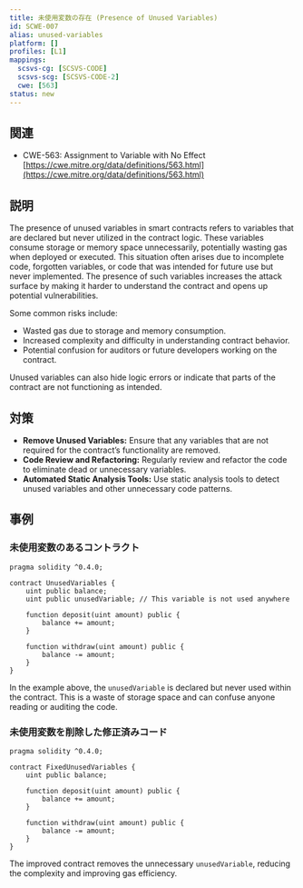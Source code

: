 ```yaml
---
title: 未使用変数の存在 (Presence of Unused Variables)
id: SCWE-007
alias: unused-variables
platform: []
profiles: [L1]
mappings:
  scsvs-cg: [SCSVS-CODE]
  scsvs-scg: [SCSVS-CODE-2]
  cwe: [563]
status: new
---
```


## 関連
- CWE-563: Assignment to Variable with No Effect
  [https://cwe.mitre.org/data/definitions/563.html](https://cwe.mitre.org/data/definitions/563.html)

## 説明
The presence of unused variables in smart contracts refers to variables that are declared but never utilized in the contract logic. These variables consume storage or memory space unnecessarily, potentially wasting gas when deployed or executed. This situation often arises due to incomplete code, forgotten variables, or code that was intended for future use but never implemented. The presence of such variables increases the attack surface by making it harder to understand the contract and opens up potential vulnerabilities.

Some common risks include:
- Wasted gas due to storage and memory consumption.
- Increased complexity and difficulty in understanding contract behavior.
- Potential confusion for auditors or future developers working on the contract.

Unused variables can also hide logic errors or indicate that parts of the contract are not functioning as intended.

## 対策
- **Remove Unused Variables:** Ensure that any variables that are not required for the contract’s functionality are removed.
- **Code Review and Refactoring:** Regularly review and refactor the code to eliminate dead or unnecessary variables.
- **Automated Static Analysis Tools:** Use static analysis tools to detect unused variables and other unnecessary code patterns.

## 事例

### 未使用変数のあるコントラクト

```solidity
pragma solidity ^0.4.0;

contract UnusedVariables {
    uint public balance;
    uint public unusedVariable; // This variable is not used anywhere

    function deposit(uint amount) public {
        balance += amount;
    }
    
    function withdraw(uint amount) public {
        balance -= amount;
    }
}
```

In the example above, the `unusedVariable` is declared but never used within the contract. This is a waste of storage space and can confuse anyone reading or auditing the code.


### 未使用変数を削除した修正済みコード
```solidity
pragma solidity ^0.4.0;

contract FixedUnusedVariables {
    uint public balance;

    function deposit(uint amount) public {
        balance += amount;
    }
    
    function withdraw(uint amount) public {
        balance -= amount;
    }
}

```
The improved contract removes the unnecessary `unusedVariable`, reducing the complexity and improving gas efficiency.
